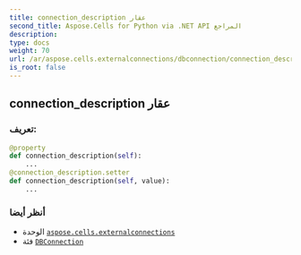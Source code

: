 ```yaml
---
title: connection_description عقار
second_title: Aspose.Cells for Python via .NET API المراجع
description:
type: docs
weight: 70
url: /ar/aspose.cells.externalconnections/dbconnection/connection_description/
is_root: false
---
```

##  connection_description عقار
###  تعريف:
```python
@property
def connection_description(self):
    ...
@connection_description.setter
def connection_description(self, value):
    ...
```

###  أنظر أيضا
* الوحدة [`aspose.cells.externalconnections`](../../)
* فئة [`DBConnection`](/cells/python-net/ar/aspose.cells.externalconnections/dbconnection)
